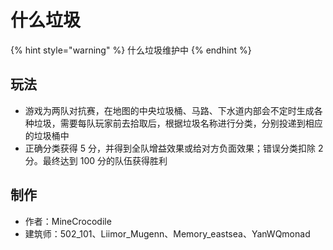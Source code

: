 # 什么垃圾

{% hint style="warning" %}
什么垃圾维护中
{% endhint %}

## 玩法

* 游戏为两队对抗赛，在地图的中央垃圾桶、马路、下水道内部会不定时生成各种垃圾，需要每队玩家前去拾取后，根据垃圾名称进行分类，分别投递到相应的垃圾桶中
* 正确分类获得 5 分，并得到全队增益效果或给对方负面效果；错误分类扣除 2 分。最终达到 100 分的队伍获得胜利

## 制作

*  作者：MineCrocodile
*  建筑师：502_101、Liimor_Mugenn、Memory_eastsea、YanWQmonad

